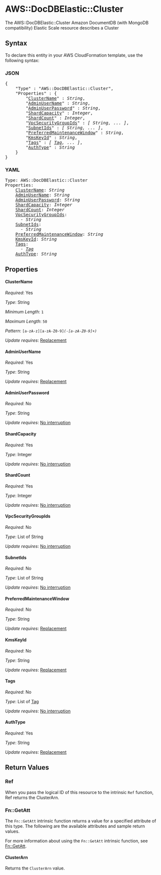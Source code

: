 # AWS::DocDBElastic::Cluster

The AWS::DocDBElastic::Cluster Amazon DocumentDB (with MongoDB compatibility) Elastic Scale resource describes a Cluster

## Syntax

To declare this entity in your AWS CloudFormation template, use the following syntax:

### JSON

<pre>
{
    "Type" : "AWS::DocDBElastic::Cluster",
    "Properties" : {
        "<a href="#clustername" title="ClusterName">ClusterName</a>" : <i>String</i>,
        "<a href="#adminusername" title="AdminUserName">AdminUserName</a>" : <i>String</i>,
        "<a href="#adminuserpassword" title="AdminUserPassword">AdminUserPassword</a>" : <i>String</i>,
        "<a href="#shardcapacity" title="ShardCapacity">ShardCapacity</a>" : <i>Integer</i>,
        "<a href="#shardcount" title="ShardCount">ShardCount</a>" : <i>Integer</i>,
        "<a href="#vpcsecuritygroupids" title="VpcSecurityGroupIds">VpcSecurityGroupIds</a>" : <i>[ String, ... ]</i>,
        "<a href="#subnetids" title="SubnetIds">SubnetIds</a>" : <i>[ String, ... ]</i>,
        "<a href="#preferredmaintenancewindow" title="PreferredMaintenanceWindow">PreferredMaintenanceWindow</a>" : <i>String</i>,
        "<a href="#kmskeyid" title="KmsKeyId">KmsKeyId</a>" : <i>String</i>,
        "<a href="#tags" title="Tags">Tags</a>" : <i>[ <a href="tag.md">Tag</a>, ... ]</i>,
        "<a href="#authtype" title="AuthType">AuthType</a>" : <i>String</i>
    }
}
</pre>

### YAML

<pre>
Type: AWS::DocDBElastic::Cluster
Properties:
    <a href="#clustername" title="ClusterName">ClusterName</a>: <i>String</i>
    <a href="#adminusername" title="AdminUserName">AdminUserName</a>: <i>String</i>
    <a href="#adminuserpassword" title="AdminUserPassword">AdminUserPassword</a>: <i>String</i>
    <a href="#shardcapacity" title="ShardCapacity">ShardCapacity</a>: <i>Integer</i>
    <a href="#shardcount" title="ShardCount">ShardCount</a>: <i>Integer</i>
    <a href="#vpcsecuritygroupids" title="VpcSecurityGroupIds">VpcSecurityGroupIds</a>: <i>
      - String</i>
    <a href="#subnetids" title="SubnetIds">SubnetIds</a>: <i>
      - String</i>
    <a href="#preferredmaintenancewindow" title="PreferredMaintenanceWindow">PreferredMaintenanceWindow</a>: <i>String</i>
    <a href="#kmskeyid" title="KmsKeyId">KmsKeyId</a>: <i>String</i>
    <a href="#tags" title="Tags">Tags</a>: <i>
      - <a href="tag.md">Tag</a></i>
    <a href="#authtype" title="AuthType">AuthType</a>: <i>String</i>
</pre>

## Properties

#### ClusterName

_Required_: Yes

_Type_: String

_Minimum Length_: <code>1</code>

_Maximum Length_: <code>50</code>

_Pattern_: <code>[a-zA-z][a-zA-Z0-9]*(-[a-zA-Z0-9]+)*</code>

_Update requires_: [Replacement](https://docs.aws.amazon.com/AWSCloudFormation/latest/UserGuide/using-cfn-updating-stacks-update-behaviors.html#update-replacement)

#### AdminUserName

_Required_: Yes

_Type_: String

_Update requires_: [Replacement](https://docs.aws.amazon.com/AWSCloudFormation/latest/UserGuide/using-cfn-updating-stacks-update-behaviors.html#update-replacement)

#### AdminUserPassword

_Required_: No

_Type_: String

_Update requires_: [No interruption](https://docs.aws.amazon.com/AWSCloudFormation/latest/UserGuide/using-cfn-updating-stacks-update-behaviors.html#update-no-interrupt)

#### ShardCapacity

_Required_: Yes

_Type_: Integer

_Update requires_: [No interruption](https://docs.aws.amazon.com/AWSCloudFormation/latest/UserGuide/using-cfn-updating-stacks-update-behaviors.html#update-no-interrupt)

#### ShardCount

_Required_: Yes

_Type_: Integer

_Update requires_: [No interruption](https://docs.aws.amazon.com/AWSCloudFormation/latest/UserGuide/using-cfn-updating-stacks-update-behaviors.html#update-no-interrupt)

#### VpcSecurityGroupIds

_Required_: No

_Type_: List of String

_Update requires_: [No interruption](https://docs.aws.amazon.com/AWSCloudFormation/latest/UserGuide/using-cfn-updating-stacks-update-behaviors.html#update-no-interrupt)

#### SubnetIds

_Required_: No

_Type_: List of String

_Update requires_: [No interruption](https://docs.aws.amazon.com/AWSCloudFormation/latest/UserGuide/using-cfn-updating-stacks-update-behaviors.html#update-no-interrupt)

#### PreferredMaintenanceWindow

_Required_: No

_Type_: String

_Update requires_: [Replacement](https://docs.aws.amazon.com/AWSCloudFormation/latest/UserGuide/using-cfn-updating-stacks-update-behaviors.html#update-replacement)

#### KmsKeyId

_Required_: No

_Type_: String

_Update requires_: [Replacement](https://docs.aws.amazon.com/AWSCloudFormation/latest/UserGuide/using-cfn-updating-stacks-update-behaviors.html#update-replacement)

#### Tags

_Required_: No

_Type_: List of <a href="tag.md">Tag</a>

_Update requires_: [No interruption](https://docs.aws.amazon.com/AWSCloudFormation/latest/UserGuide/using-cfn-updating-stacks-update-behaviors.html#update-no-interrupt)

#### AuthType

_Required_: Yes

_Type_: String

_Update requires_: [Replacement](https://docs.aws.amazon.com/AWSCloudFormation/latest/UserGuide/using-cfn-updating-stacks-update-behaviors.html#update-replacement)

## Return Values

### Ref

When you pass the logical ID of this resource to the intrinsic `Ref` function, Ref returns the ClusterArn.

### Fn::GetAtt

The `Fn::GetAtt` intrinsic function returns a value for a specified attribute of this type. The following are the available attributes and sample return values.

For more information about using the `Fn::GetAtt` intrinsic function, see [Fn::GetAtt](https://docs.aws.amazon.com/AWSCloudFormation/latest/UserGuide/intrinsic-function-reference-getatt.html).

#### ClusterArn

Returns the <code>ClusterArn</code> value.
